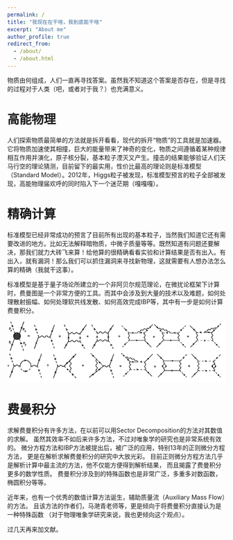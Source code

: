 ```yaml
---
permalink: /
title: "我现在在干啥，我到底能干啥"
excerpt: "About me"
author_profile: true
redirect_from: 
  - /about/
  - /about.html
---
```


<!-- What is the matter of the universe made of? Human ask for the answer of all time. I don't know whether it is exists. -->
物质由何组成，人们一直再寻找答案。虽然我不知道这个答案是否存在，但是寻找的过程对于人类（吧，或者对于我？）也充满意义。

高能物理
======
人们探索物质最简单的方法就是拆开看看，现代的拆开“物质”的工具就是加速器。它将物质加速使其相撞，巨大的能量带来了神奇的变化，物质之间遵循着某种规律相互作用并演化，原子核分裂，基本粒子湮灭又产生。撞击的结果能够验证人们天马行空的理论猜测，目前留下的最实用，性价比最高的理论则是标准模型（Standard Model）。2012年，Higgs粒子被发现，标准模型预言的粒子全部被发现，高能物理届欢呼的同时陷入下一个迷茫期（嘎嘎嘎）。

精确计算
======
标准模型已经非常成功的预言了目前所有出现的基本粒子，当然我们知道它还有需要改进的地方。比如无法解释暗物质，中微子质量等等。既然知道有问题还要解决，那我们就力大砖飞来算！给他算的很精确看看实验和计算结果是否有出入。有出入，就有漏洞！那么我们可以抓住漏洞来寻找新物理，这就需要有人想办法怎么算的精确（我就干这事）。

标准模型是基于量子场论所建立的一个非阿贝尔规范理论，在微扰论框架下计算时，费曼图是一个非常方便的工具。而其中会涉及到大量的技术以及难题，如何处理散射振幅、如何处理软共线发散、如何高效完成IBP等，其中有一步是如何计算费曼积分。

![feynman-diagram](/images/The-Feynman-diagrams-for-the-one-particle-irreducible-four-point-function-G-4-p-1-p.png)

费曼积分
======

求解费曼积分有许多方法，在以前可以用Sector Decomposition的方法对其数值的求解。
虽然其效率不如后来许多方法，不过对唯象学的研究也是非常系统有效的。
微分方程方法和IBP方法被提出后，被广泛的应用，特别13年的正则微分方程方法，
更是在解析求解费曼积分的研究中大放光彩。
目前正则微分方程方法几乎是解析计算中最主流的方法，他不仅能方便得到解析结果，
而且揭露了费曼积分更多的数学性质。
费曼积分涉及到的特殊函数也是非常广泛，多重多对数函数，椭圆积分等等。

近年来，也有一个优秀的数值计算方法诞生，辅助质量流（Auxiliary Mass Flow）的方法。
且该方法的作者们，马滟青老师等，更是倾向于将费曼积分直接认为是一种特殊函数
（对于物理唯象学研究来说，我也更倾向这个观点）。

过几天再来加文献。

